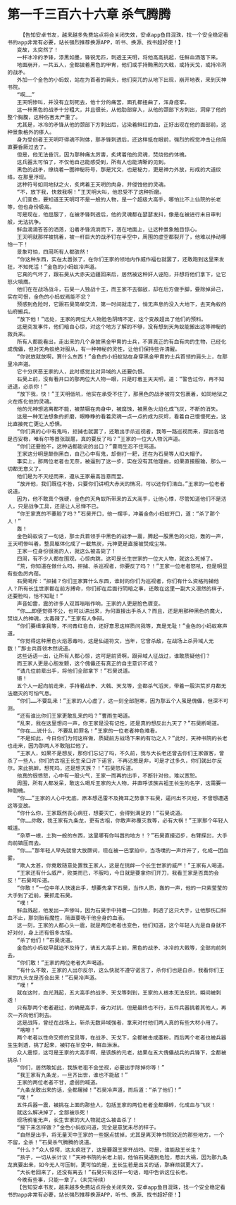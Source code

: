 # 第一千三百六十六章 杀气腾腾
        【告知安卓书友，越来越多免费站点将会关闭失效，安卓app鱼目混珠，找一个安全稳定看书的app非常有必要，站长强烈推荐换源APP，听书、换源、找书超好使！】
       变故，太突然了！
       一杆冰冷的矛锋，漆黑如墨，锋锐无匹，刺透王天明，将他高高挑起，任鲜血洒落下来。
       地面崩开，一共五人，全都披着黑色的甲胄，他们或手持黝黑的大戟，或持天戈，或持冷冽的战矛。
       外加一个金色的小蚂蚁，站在为首者的肩头，他们突兀的从地下出现，崩开地表，来到天神书院。
       “啊……”
       王天明惨叫，并没有立刻死去，他十分的痛苦，面孔都扭曲了，浑身痉挛。
       这一杆黑色的战矛十分粗大，并且很长，从他肋部穿入，从他的颈部下方刺出，洞穿了他的整个胸腹，这种伤害太严重了。
       尤其是，冰冷的矛锋从他的颈部下方刺出后，沾染着鲜红的血，正好出现在他的面部前，这种景象格外的瘆人。
       身为受创者王天明吓得魂不附体，那矛锋刺透后，还这样抵在眼前，强烈的视觉冲击让他简直要昏厥过去了。
       但是，他无法昏沉，因为那种痛太厉害，炙烤着他的灵魂，焚烧他的体魄。
       这兵器太可怕了，不仅他自己能感受到，所有人也能清晰的见到。
       黑色的战矛，缭绕着一圈神秘符号，那是咒文，也是秘力，更是神力外放，形成的大道纹络，在那里浮现。
       这种符号如同地狱之火，炙烤着王天明的肉身，并侵蚀他的灵魂。
       “不，放下我，快救我啊！”王天明大叫，他忍受不了这种折磨。
       人们变色，要知道王天明可不是一般的人物，是一个超级大高手，哪怕比不上仙院的长老等，但也身份极高。
       可是现在，他屈服了，在被矛锋刺透后，他的灵魂都在瑟瑟发抖，像是在被进行末日审判般，无法抗争。
       鲜血滴滴答答的洒落，沿着矛锋流淌而下，落在地面上，让这种景象触目惊心。
       王天明就那样被挑着，被一杆巨大的战矛钉在半空中，周围的虚空都裂开了，他难以挣动哪怕一下！
       景象可怕，四周所有人都骇然！
       “你这种东西，实在太嚣张了，在你们王家的领地内作威作福也就罢了，还敢跑到这里来发狂，不知死活！”金色的小蚂蚁冷声道。
       它真的气坏了，跟石昊从大赤天边疆回来后，居然被这种奸人诬陷，并想将他们拿下，让它怒火填膺。
       他们在在战场战斗，石昊一人独战十王，而王家不去御敌，却在后方做手脚，要除掉异己，实在可恨，金色的小蚂蚁焉能不忿？
       预感到危险时，它跟石昊简单交流，第一时间就走了，悄无声息的没入大地下，去天角蚁的仙府搬兵。
       “放下他！”远处，王家的两位大人物脸色阴晴不定，这个变故超出了他们的预料。
       这是突发事件，他们暗自心惊，对这个地方了解的不够，没有想到天角蚁能搬出这等神秘的救兵来。
       所有人都能看出，走出来的几个身披黑金甲胄的士兵，不算真正的有血有肉的生物，已经化成傀儡，但对天角蚁绝对服从，有一种神秘的灵性，让他们保持些许清醒。
       “你说放就放啊，算什么东西！”金色的小蚂蚁站在身穿黑金甲胄的士兵首领的肩头上，在那里冷声道。
       它十分厌恶王家的人，此时感觉比对异域的人还要仇恨。
       石昊上前，没有看开口的那两位大人物一眼，只是盯着王天天明，道：“警告过你，再不知进退，必杀你！”
       “放下我，快！”王天明低吼，他实在承受不住了，那黑色的战矛被符文包裹着，如同地狱之火在炼化他的灵魂。
       他的元神想逃离都不能，被禁锢在肉身中，被腐蚀，被黑色火焰化成飞灰，不断的消失。
       这是一种无法想象的折磨，眼睁睁的看着灵魂一点一点的成为灰烬，看着自己慢慢死去，这比直接死亡更让人恐惧。
       “你们真的心中有鬼吗，拒捕也就罢了，还敢出手杀巡视者，我等一路巡视而来，探出各地是否安稳，唯有尔等嚣张跋扈，真的要反了吗？”王家的一位大人物沉声道。
       “你们还要脸不，这种话都能说的出口？”曹雨生忍不住骂道。
       王家这分明是颠倒黑白，自己心中有鬼，却倒打一耙，还在为石昊等人扣大帽子。
       事实上，那两位老者也无奈，被逼到了这一步，实在没有其他理由，如果直接服输，那么一切都无意义了。
       他们是为不灭经而来，遵从王家最高旨意而至。
       “放开他，我们既往不咎，只要你们讲明大赤天的情况，可以还你们清白。”王家的一位老者说道。
       因为，他不敢真个强硬，金色的天角蚁所带来的五大高手，让他心悸，尽管知道他们不是活人，只是战争工具，还是让人忌惮不已。
       “你王家真的不要脸了吗？”石昊开口，他一摆手，冲着金色小蚂蚁开口，道：“杀了那个人！”
       轰！
       金色蚂蚁说了一句话，那士兵首领手中黑色的战矛一震，腾起一股黑色的火焰，轰的一声，王天明惨叫着，整具躯体化成了一截焦炭，元神更是直接被焚成尘埃。
       王家一位身份很高的人，就这么被击毙了！
       四周，有不少人都在围观，心惊肉跳，这可是长生世家的一位大人物，就这么死掉了。
       “荒，你知道在做什么吗，拒捕、杀巡视者，你要反了吗？！”王家一位老者怒吼，但是明显有些色厉内荏。
       石昊喝斥：“拒捕？你们王家算什么东西，谁封的你们为巡视者，你们有什么资格拘捕他人？所有长生世家都在前方搏命，你们却在后面行阴暗之事，还敢在这里一副大义凛然的样子，还要脸吗，恬不知耻！”
       声音如雷，震的许多人双耳嗡嗡作响，王家的人更是脸色骤变。
       “你……即便觉得不公，也可以讲出来，为何直接出手杀人？而且，还是用那种黑色的魔火，焚烧人的神魂，太毒辣了。”王家有人争辩。
       “你们要缉拿我等，不问青红皂白，还好意思这样质问我等，真是无耻！”金色的小蚂蚁寒声道。
       “你觉得这种黑色火焰恶毒吗，这是仙道符文，当年，它曾杀敌，在战场上杀异域人无数！”那士兵首领木然说道。
       这些话语一出，让所有人都心惊，这可是前贤啊，跟异域人征战过，谁敢质疑他们？
       而王家人更是心胆发颤，这个傀儡还有真正的自主意识不成？
       “请几位前辈出手，将他们全部拿下！”石昊说道。
       锵！
       五个人一起向前走来，手持着战矛、大戟、天戈等，全都杀气滔天，带着一股洪荒岁月都无法磨灭的可怕气息。
       “你们……不要乱来！”王家的人心虚了，这一刻全部胆寒，因为那五个人虽是傀儡，但深不可测。
       “还有谁比你们王家更敢乱来的吗？”曹雨生喝道。
       “乱来，我在这里想问一声，你王家是没有记性，还是真的想反出九天了？”石昊断喝道。
       “你在……说什么，不要乱扣罪名！”王家的一位老者神色难看。
       “不是如此，今日你们为何这样做，质疑前方战场下来的有功之人？”此时，天神书院的长老也走来，因为那两人不敢阻拦他了。
       “王家人，如果不是想反，那你们忘记了吗，不久前，我与大长老还曾去你们王家做客，曾杀了一些人，你们的古祖王长生亲口许下诺言，不再沾惹是非，可是才过多久，你们就出尔反尔，来此挑衅，想死吗，还是想灭族？！”石昊怒斥道。
       他真的很愤怒，心中有一股火气，王家一而再的出手，不断针对他，难以宽恕。
       周围，所有人都发呆，敢这么喝斥王家的大人物，并直呼该族古祖王长生的名字，这需要一种胆魄。
       “你……”王家的人心中无底，原本想迅雷不及掩耳之势拿下石昊，逼问出不灭经，不曾想遭遇这等变故。
       “你什么你，王家既然丧心病狂，想要灭亡，会得到满足的！”石昊说道。
       “你……你敢，我王家有九条龙，更有古祖，你敢声称覆灭我等，必有大祸！”王家那个年轻人喊道。
       “杂草一根，土狗一般的东西，这里哪有你叫嚣的地方！？”石昊直接迈步，右臂探出，大手向前镇压而去。
       “你……”那年轻人早先就曾大放厥词，现在被一巴掌拍中，当场噗的一声炸开了，化成一团血雾。
       “欺人太甚，你竟敢随意处置我王家人，这是在挑衅一个长生世家的威严！”王家有人喝道。
       “王家还有什么威严，败类而已，不服吗，今日就是要拿你们开刀，我看王家是否真的会反！”石昊呵斥道。
       “你敢！”一位中年人快速出手，想要先拿下石昊，当作人质，轰的一声，他的一只紫莹莹的大手到了近前，要抓走石昊。
       “噗！”
       鲜血溅起，他发出一声惨叫，因为石昊手中持着一口剑胎，刺透了这只大手，让他那伤口鲜血不止，那剑胎有魔性，简直要吸干他全身的血液。
       这一刻，王家的人都心头一震，就是两位老者也变色，他们知道，这个年轻人光是自身就不好对付，身上还有很多古怪。
       “杀了他们！”石昊说道。
       金色的小蚂蚁早就迫不及待了，请五大高手上前，黑色的战矛、冰冷的大戟等，全部向前刺去。
       “你们敢！”王家的两位老者大声喝道。
       “有什么不敢，王家的人出尔反尔，这么快就不遵守诺言了，杀你们也是白杀，我看你们王家的九头龙是否会出来！”石昊冷声道。
       “噗！”
       就在这时，血光溅起，五大高手的战矛、天戈等刺到，王家的人根本无法反抗，瞬间被刺透！
       只有那两个老者避过，的确是高手，奋力对抗，但是最终也不行，五件兵器挑着其他人，再次一齐向他们刺去。
       这是战阵，曾经在战场上，斩杀无数异域强者，拿来对付他们两人真的有些大材小用了。
       “喀嚓！”
       两个老者以性命交修的宝具等，在战矛、天戈下，全都被击成齑粉，而后两个老者也被兵器生生刺透，挑了起来，被钉在半空中，鲜血淋淋。
       众人震惊，这可是王家的大高手啊，是该族的元老，结果在五大傀儡战兵的兵锋下，全都被挑杀！
       “你们，居然敢如此，我族老祖不会坐视，必要出手除掉你等！”
       “我王家有九条龙，一旦齐出世，谁也不能敌！”
       王家的两位老者不甘，虚弱的喊道。
       “九条龙敢出来的话，全都屠掉！”石昊冷声道，而后道：“杀了他们！”
       “噗！”
       五件兵器一震，被挑在上面的那些人，包括王家的两位老者全都爆碎，化成血与飞灰！
       就这么解决掉了，全部被杀死！
       现场鸦雀无声，长生世家的大人物就这么被击杀了！
       “接下来怎样做？”金色小蚂蚁问道，完全是意犹未尽的样子。
       “自然是出手，将无量天中王家的一些据点拔掉，尤其是离天神书院较近的那些地方，一个不留，全杀！”石昊杀气腾腾的说道。
       “什么？”众人惊愕，这太疯狂了，这是要跟王家开战吗，可是，谁能敌王长生？
       “孩子，一切从长计议！”天神书院的长老上前，他怕石昊遇到危险，惹出大祸，因为那九条龙真要出来，如今无人可压制，更可怕的是，王长生若是出关的话，那麻烦就更大了。
       “大长老回来了，还没有离去！”石昊只有这样一句话，暗中告诉这位长老。
       今晚有些事，只能一章了。（未完待续）
       【告知安卓书友，越来越多免费站点将会关闭失效，安卓app鱼目混珠，找一个安全稳定看书的app非常有必要，站长强烈推荐换源APP，听书、换源、找书超好使！】